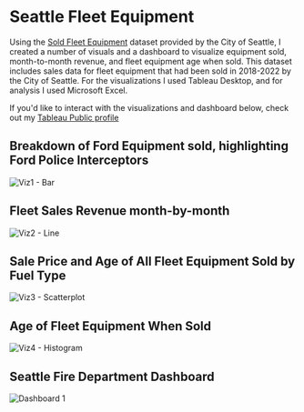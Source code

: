 # Seattle Fleet Equipment
Using the [Sold Fleet Equipment](https://data.seattle.gov/City-Business/Sold-Fleet-Equipment/y6ef-jf2w) dataset provided by the City of Seattle, I created a number of visuals and a dashboard to visualize equipment sold, month-to-month revenue, and fleet equipment age when sold. This dataset includes sales data for fleet equipment that had been sold in 2018-2022 by the City of Seattle. For the visualizations I used Tableau Desktop, and for analysis I used Microsoft Excel.

If you'd like to interact with the visualizations and dashboard below, check out my [Tableau Public profile](https://public.tableau.com/app/profile/max.thienel/vizzes)

## Breakdown of Ford Equipment sold, highlighting Ford Police Interceptors
![Viz1 - Bar](https://github.com/mthienel2/seattle-fleet-equipment/assets/109990147/fed6b66d-3685-43af-9576-49da912b78ed)

## Fleet Sales Revenue month-by-month
![Viz2 - Line](https://github.com/mthienel2/seattle-fleet-equipment/assets/109990147/c77e0b39-4791-4b6a-b8a7-af67d3470c24)

## Sale Price and Age of All Fleet Equipment Sold by Fuel Type
![Viz3 - Scatterplot](https://github.com/mthienel2/seattle-fleet-equipment/assets/109990147/ee4a0e5a-dff6-427b-83ca-98126376b5ee)

## Age of Fleet Equipment When Sold
![Viz4 - Histogram](https://github.com/mthienel2/seattle-fleet-equipment/assets/109990147/5f917efc-2b16-45dd-b77d-9f94c185743e)

## Seattle Fire Department Dashboard
![Dashboard 1](https://github.com/mthienel2/seattle-fleet-equipment/assets/109990147/689a2334-25c6-4e98-962e-78812cbea103)
